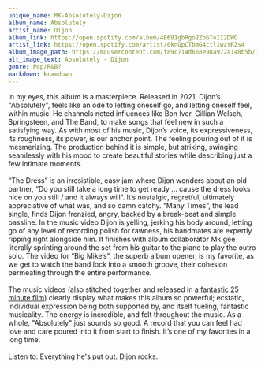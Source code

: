 ```yaml
---
unique_name: MK-Absolutely-Dijon
album_name: Absolutely
artist_name: Dijon
album_link: https://open.spotify.com/album/4E691gbRgo2Zb6ToII2DWO
artist_link: https://open.spotify.com/artist/0knGpCTbmG4ctl1wzYRZs4
album_image_path: https://mcusercontent.com/f89c714d668e98a972a148b5b/images/f4e1b2cc-df8f-6166-6752-5edc65f39125.jpeg
alt_image_text: Absolutely - Dijon
genre: Pop/R&B?
markdown: kramdown
---
```


In my eyes, this album is a masterpiece. Released in 2021, Dijon’s "Absolutely", feels like an ode to letting oneself go, and letting oneself feel, within music. He channels noted influences like Bon Iver, Gillian Welsch, Springsteen, and The Band, to make songs that feel new in such a satisfying way. As with most of his music, Dijon’s voice, its expressiveness, its roughness, its power, is our anchor point. The feeling pouring out of it is mesmerizing. The production behind it is simple, but striking, swinging seamlessly with his mood to create beautiful stories while describing just a few intimate moments. 
<br>
<br>
“The Dress” is an irresistible, easy jam where Dijon wonders about an old partner, “Do you still take a long time to get ready … cause the dress looks nice on you still / and it always will”. It’s nostalgic, regretful, ultimately appreciative of what was, and so damn catchy. “Many Times”, the lead single, finds Dijon frenzied, angry, backed by a break-beat and simple bassline. In the music video Dijon is yelling, jerking his body around, letting go of any level of recording polish for rawness, his bandmates are expertly ripping right alongside him. It finishes with album collaborator Mk.gee literally sprinting around the set from his guitar to the piano to play the outro solo. The video for “Big Mike’s”, the superb album opener, is my favorite, as we get to watch the band lock into a smooth groove, their cohesion permeating through the entire performance.
<br>
<br>
The music videos (also stitched together and released in <a href="https://www.youtube.com/watch?v=FEkOYs6aWIg">a fantastic 25 minute film</a>) clearly display what makes this album so powerful; ecstatic, individual expression being both supported by, and itself fueling, fantastic musicality. The energy is incredible, and felt throughout the music. As a whole, "Absolutely" just sounds so good. A record that you can feel had love and care poured into it from start to finish. It’s one of my favorites in a long time.
<br>
<br>
Listen to: Everything he's put out. Dijon rocks.